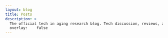 ```yaml
---
layout: blog
title: Posts
description: >
  The official tech in aging research blog. Tech discussion, reviews, and analysis of current research. Also maybe video game chats.
  overlay:    false
---
```

